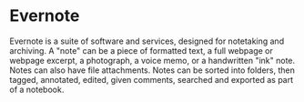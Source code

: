 # Evernote

Evernote is a suite of software and services, designed for notetaking and archiving. A "note" can be a piece of formatted text, a full webpage or webpage excerpt, a photograph, a voice memo, or a handwritten "ink" note. Notes can also have file attachments. Notes can be sorted into folders, then tagged, annotated, edited, given comments, searched and exported as part of a notebook.
